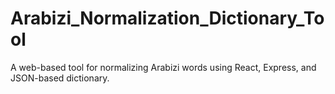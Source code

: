 # Arabizi_Normalization_Dictionary_Tool
A web-based tool for normalizing Arabizi words using React, Express, and JSON-based dictionary.
